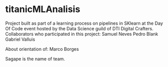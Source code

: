 # titanicMLAnalisis
Project built as part of a learning process on pipelines in SKlearn at the Day Of Code event hosted by the Data Science guild of DTI Digital Crafters.
Collaborators who participated in this project:
Samuel Neves
Pedro Blank
Gabriel Valluis

About orientation of:
Marco Borges

Sagape is the name of team.
